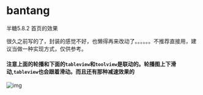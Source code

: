 # bantang
半糖5.8.2 首页的效果

很久之前写的了，封装的感觉不好，也懒得再来改动了。。。。。。不推荐直接用，建议当做一种实现方式，仅供参考。

#### 注意上面的轮播和下面的`tableview`和`toolview`是联动的。轮播图上下滑动,`tableview`也会跟着滑动。而且还有那种减速效果的
![img](https://raw.githubusercontent.com/zhnnnnn/bantang/master/%E5%8D%8A%E7%B3%96%E6%95%88%E6%9E%9C.gif)

